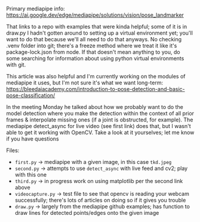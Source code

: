 
Primary mediapipe info:
https://ai.google.dev/edge/mediapipe/solutions/vision/pose_landmarker

That links to a repo with examples that were kinda helpful; some of it is in draw.py
I hadn't gotten around to setting up a virtual environment yet; you'll want to do that because we'll all need to do that anyways. No checking .venv folder into git; there's a freeze method where we treat it like it's package-lock.json from node. If that doesn't mean anything to you, do some searching for information about using python virtual environments with git.

This article was also helpful and I'm currently working on the modules of mediapipe it uses, but I'm not sure it's what we want long-term:
https://bleedaiacademy.com/introduction-to-pose-detection-and-basic-pose-classification/

In the meeting Monday he talked about how we probably want to do the model detection where you make the detection within the context of all prior frames & interpolate missing ones (if a joint is obstructed, for example). The mediapipe detect_async for live video (see first link) does that, but I wasn't able to get it working with OpenCV. Take a look at it yourselves; let me know if you have questions

Files:
- `first.py` -> mediapipe with a given image, in this case `tkd.jpeg`
- `second.py` -> attempts to use `detect_async` with live feed and cv2; play with this one
- `third.py` -> in progress work on using matplotlib per the second link above
- `videocapture.py` -> test file to see that opencv is reading your webcam successfully; there's lots of articles on doing so if it gives you trouble
- `draw.py` -> largely from the mediapipe github examples; has function to draw lines for detected points/edges onto the given image